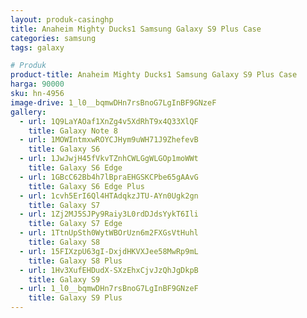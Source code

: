 ```yaml
---
layout: produk-casinghp
title: Anaheim Mighty Ducks1 Samsung Galaxy S9 Plus Case
categories: samsung
tags: galaxy

# Produk
product-title: Anaheim Mighty Ducks1 Samsung Galaxy S9 Plus Case
harga: 90000
sku: hn-4956
image-drive: 1_l0__bqmwDHn7rsBnoG7LgInBF9GNzeF
gallery:
  - url: 1Q9LaYAOaf1XnZg4v5XdRhT9x4Q33XlQF
    title: Galaxy Note 8
  - url: 1MOWIntmxwROYCJHym9uWH71J9ZhefevB
    title: Galaxy S6
  - url: 1JwJwjH45fVkvTZnhCWLGgWLGOp1moWWt
    title: Galaxy S6 Edge
  - url: 1GBcC62Bb4h7lBpraEHGSKCPbe65gAAvG
    title: Galaxy S6 Edge Plus
  - url: 1cvh5ErI6Ql4HTAdqkzJTU-AYn0Ugk2gn
    title: Galaxy S7
  - url: 1Zj2MJ5SJPy9Raiy3L0rdDJdsYykT6Ili
    title: Galaxy S7 Edge
  - url: 1TtnUpSth0WytWBOrUzn6m2FXGsVtHuhl
    title: Galaxy S8
  - url: 15FIXzpU63gI-DxjdHKVXJee58MwRp9mL
    title: Galaxy S8 Plus
  - url: 1Hv3XufEHDudX-SXzEhxCjvJzQhJgDkpB
    title: Galaxy S9
  - url: 1_l0__bqmwDHn7rsBnoG7LgInBF9GNzeF
    title: Galaxy S9 Plus
---
```

